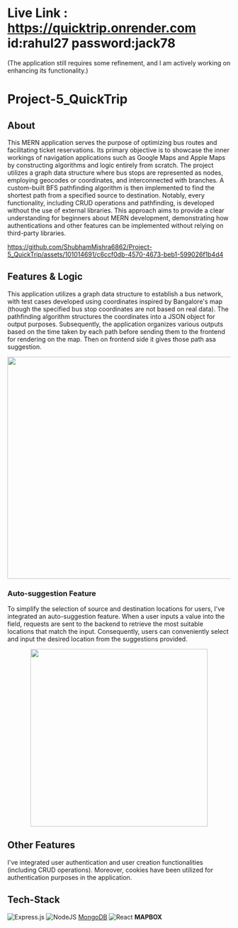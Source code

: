 # Live Link : https://quicktrip.onrender.com    id:rahul27 password:jack78 
(The application still requires some refinement, and I am actively working on enhancing its functionality.)

# Project-5_QuickTrip 
## **About**
This MERN application serves the purpose of optimizing bus routes and facilitating ticket reservations. Its primary objective is to showcase the inner workings of navigation applications such as Google Maps and Apple Maps by constructing algorithms and logic entirely from scratch. The project utilizes a graph data structure where bus stops are represented as nodes, employing geocodes or coordinates, and interconnected with branches. A custom-built BFS pathfinding algorithm is then implemented to find the shortest path from a specified source to destination. Notably, every functionality, including CRUD operations and pathfinding, is developed without the use of external libraries. This approach aims to provide a clear understanding for beginners about MERN development, demonstrating how authentications and other features can be implemented without relying on third-party libraries.

https://github.com/ShubhamMishra6862/Project-5_QuickTrip/assets/101014691/c6ccf0db-4570-4673-beb1-599026f1b4d4

## **Features & Logic**
This application utilizes a graph data structure to establish a bus network, with test cases developed using coordinates inspired by Bangalore's map (though the specified bus stop coordinates are not based on real data). The pathfinding algorithm structures the coordinates into a JSON object for output purposes. Subsequently, the application organizes various outputs based on the time taken by each path before sending them to the frontend for rendering on the map. Then on frontend side it gives those path asa suggestion.
<p align="center"><img src="https://github.com/ShubhamMishra6862/Project-5_QuickTrip/assets/101014691/cbc77c93-44a3-46bc-bd0c-a765ffbaa014" width="600" height="500"></p>

### **Auto-suggestion Feature**
To simplify the selection of source and destination locations for users, I've integrated an auto-suggestion feature. When a user inputs a value into the field, requests are sent to the backend to retrieve the most suitable locations that match the input. Consequently, users can conveniently select and input the desired location from the suggestions provided.
<p align="center"><img src="https://github.com/ShubhamMishra6862/Project-5_QuickTrip/assets/101014691/74ed2c07-9dba-4f42-bd7d-aa929f727433" width="400" height="400"></p>

## **Other Features**
I've integrated user authentication and user creation functionalities (including CRUD operations). Moreover, cookies have been utilized for authentication purposes in the application.

## **Tech-Stack**
![Express.js](https://img.shields.io/badge/express.js-%23404d59.svg?style=for-the-badge&logo=express&logoColor=%2361DAFB) ![NodeJS](https://img.shields.io/badge/node.js-6DA55F?style=for-the-badge&logo=node.js&logoColor=white) [MongoDB](https://img.shields.io/badge/MongoDB-%234ea94b.svg?style=for-the-badge&logo=mongodb&logoColor=white) ![React](https://img.shields.io/badge/react-%2320232a.svg?style=for-the-badge&logo=react&logoColor=%2361DAFB) **MAPBOX**
